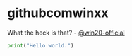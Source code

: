 # githubcomwinxx
What the heck is that?
       - <a href="https://github.com/win20-official">@win20-official</a>
       
```python
print("Hello world.")
```
